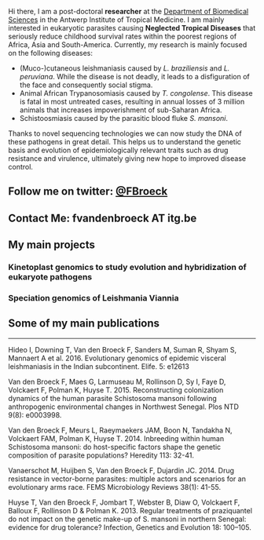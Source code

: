 
Hi there, 
I am a post-doctoral **researcher** at the [Department of Biomedical Sciences](http://www.itg.be/e/department-of-biomedical-sciences) in the Antwerp Institute of Tropical Medicine. I am mainly interested in eukaryotic parasites causing **Neglected Tropical Diseases** that seriously reduce childhood survival rates within the poorest regions of Africa, Asia and South-America. Currently, my research is mainly focused on the following diseases:
* (Muco-)cutaneous leishmaniasis caused by *L. braziliensis* and *L. peruviana*. While the disease is not deadly, it leads to a disfiguration of the face and consequently social stigma.
* Animal African Trypanosomiasis caused by *T. congolense*. This disease is fatal in most untreated cases, resulting in annual losses of 3 million animals that increases impoverishment of sub-Saharan Africa.
* Schistoosmiasis caused by the parasitic blood fluke *S. mansoni*.

Thanks to novel sequencing technologies we can now study the DNA of these pathogens in great detail. This helps us to understand the genetic basis and evolution of epidemiologically relevant traits such as drug resistance and virulence, ultimately giving new hope to improved disease control.

## Follow me on twitter: [@FBroeck](https://twitter.com/FBroeck)

## Contact Me: fvandenbroeck AT itg.be

## My main projects
### Kinetoplast genomics to study evolution and hybridization of eukaryote pathogens
### Speciation genomics of Leishmania Viannia


## Some of my main publications
---

Hideo I, Downing T, Van den Broeck F, Sanders M, Suman R, Shyam S, Mannaert A et al. 2016. Evolutionary genomics of epidemic visceral leishmaniasis in the Indian subcontinent. Elife. 5: e12613

Van den Broeck F, Maes G, Larmuseau M, Rollinson D, Sy I, Faye D, Volckaert F, Polman K, Huyse T. 2015. Reconstructing colonization dynamics of the human parasite Schistosoma mansoni following anthropogenic environmental changes in Northwest Senegal. Plos NTD 9(8): e0003998.

Van den Broeck F, Meurs L, Raeymaekers JAM, Boon N, Tandakha N, Volckaert FAM, Polman K, Huyse T. 2014. Inbreeding within human Schistosoma mansoni: do host-specific factors shape the genetic composition of parasite populations? Heredity 113: 32-41.

Vanaerschot M, Huijben S, Van den Broeck F, Dujardin JC. 2014. Drug resistance in vector-borne parasites: multiple actors and scenarios for an evolutionary arms race. FEMS Microbiology Reviews 38(1): 41-55.

Huyse T, Van den Broeck F, Jombart T, Webster B, Diaw O, Volckaert F, Balloux F, Rollinson D & Polman K. 2013. Regular treatments of praziquantel do not impact on the genetic make-up of S. mansoni in northern Senegal: evidence for drug tolerance? Infection, Genetics and Evolution 18: 100–105.
